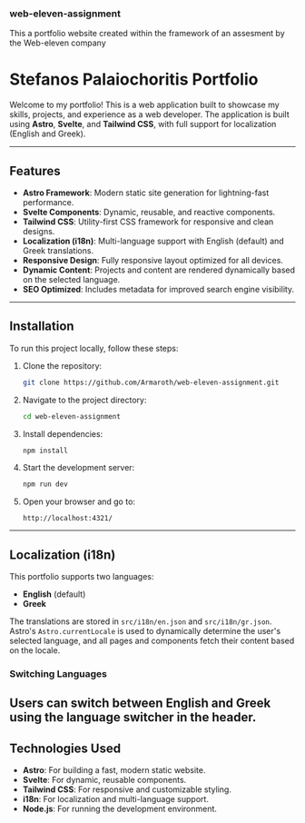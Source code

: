 ### web-eleven-assignment

This a portfolio website created within the framework of an assesment by the Web-eleven company

# Stefanos Palaiochoritis Portfolio

Welcome to my portfolio! This is a web application built to showcase my skills, projects, and experience as a web developer. The application is built using **Astro**, **Svelte**, and **Tailwind CSS**, with full support for localization (English and Greek).

---

## Features

- **Astro Framework**: Modern static site generation for lightning-fast performance.
- **Svelte Components**: Dynamic, reusable, and reactive components.
- **Tailwind CSS**: Utility-first CSS framework for responsive and clean designs.
- **Localization (i18n)**: Multi-language support with English (default) and Greek translations.
- **Responsive Design**: Fully responsive layout optimized for all devices.
- **Dynamic Content**: Projects and content are rendered dynamically based on the selected language.
- **SEO Optimized**: Includes metadata for improved search engine visibility.

---

## Installation

To run this project locally, follow these steps:

1. Clone the repository:

   ```bash
   git clone https://github.com/Armaroth/web-eleven-assignment.git
   ```

2. Navigate to the project directory:

   ```bash
   cd web-eleven-assignment
   ```

3. Install dependencies:

   ```bash
   npm install
   ```

4. Start the development server:

   ```bash
   npm run dev
   ```

5. Open your browser and go to:
   ```
   http://localhost:4321/
   ```

---

## Localization (i18n)

This portfolio supports two languages:

- **English** (default)
- **Greek**

The translations are stored in `src/i18n/en.json` and `src/i18n/gr.json`. Astro's `Astro.currentLocale` is used to dynamically determine the user's selected language, and all pages and components fetch their content based on the locale.

### Switching Languages

## Users can switch between English and Greek using the language switcher in the header.

## Technologies Used

- **Astro**: For building a fast, modern static website.
- **Svelte**: For dynamic, reusable components.
- **Tailwind CSS**: For responsive and customizable styling.
- **i18n**: For localization and multi-language support.
- **Node.js**: For running the development environment.
